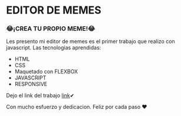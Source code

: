 # EDITOR DE MEMES

### 😂¡CREA TU PROPIO MEME!😂

Les presento mi editor de memes es el primer trabajo que realizo con javascript.
Las tecnologias aprendidas:

- HTML
- CSS
- Maquetado con FLEXBOX
- JAVASCRIPT
- RESPONSIVE

Dejo el link del trabajo [link](https://sofiabernabeicejas.github.io/generador-de-memes/)✔

Con mucho esfuerzo y dedicacion. Feliz por cada paso ❤